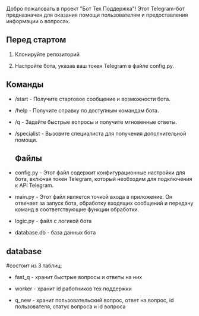Добро пожаловать в проект "Бот Тех Поддержка"! Этот Telegram-бот предназначен для оказания помощи пользователям и предоставления информации о вопросах.

## Перед стартом

1. Клонируйте репозиторий

2. Настройте бота, указав ваш токен Telegram в файле config.py.

## Команды

- /start - Получите стартовое сообщение и возможности бота.

- /help - Получите справку по доступным командам бота.

- /q - Задайте быстрые вопросы и получите мгновенные ответы.

- /specialist - Вызовите специалиста для получения дополнительной помощи.

  ## Файлы
- config.py  - Этот файл содержит конфигурационные настройки для бота, включая токен Telegram, который необходим для подключения к API Telegram.

- main.py - Этот файл является точкой входа в приложение. Он отвечает за запуск бота, обработку входящих сообщений и передачу команд в соответствующие функции обработки.

- logic.py - файл с логикой бота

- database.db - база данных бота

## database
#состоит из 3 таблиц:
- fast_q - хранит быстрые вопросы и ответы на них

- worker - хранит id работников тех поддержки

- q_new - хранит пользовательский вопрос, ответ на вопрос, id пользователя, статус вопроса и id вопроса

